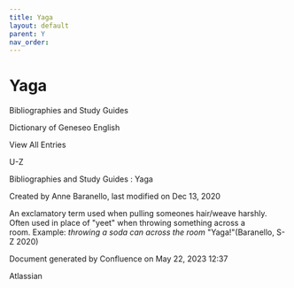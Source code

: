 ```yaml
---
title: Yaga
layout: default
parent: Y
nav_order:
---
```


# Yaga

Bibliographies and Study Guides

Dictionary of Geneseo English

View All Entries

U-Z

Bibliographies and Study Guides : Yaga

Created by  Anne Baranello, last modified on Dec 13, 2020

An exclamatory term used when pulling someones hair/weave harshly. Often used in place of &quot;yeet&quot; when throwing something across a room. Example: *throwing a soda can across the room* &quot;Yaga!&quot;(Baranello, S-Z 2020)

Document generated by Confluence on May 22, 2023 12:37

Atlassian
